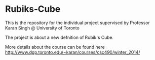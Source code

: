 Rubiks-Cube
===========
This is the repository for the individual project supervised by Professor Karan Singh @ University of Toronto

The project is about a new defnition of Rubik's Cube.

More details about the course can be found here
http://www.dgp.toronto.edu/~karan/courses/csc490/winter_2014/
